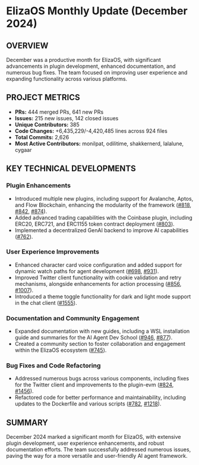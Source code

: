 # ElizaOS Monthly Update (December 2024)

## OVERVIEW 
December was a productive month for ElizaOS, with significant advancements in plugin development, enhanced documentation, and numerous bug fixes. The team focused on improving user experience and expanding functionality across various platforms.

## PROJECT METRICS
- **PRs:** 444 merged PRs, 641 new PRs
- **Issues:** 215 new issues, 142 closed issues
- **Unique Contributors:** 385
- **Code Changes:** +6,435,229/-4,420,485 lines across 924 files
- **Total Commits:** 2,626
- **Most Active Contributors:** monilpat, odilitime, shakkernerd, lalalune, cygaar

## KEY TECHNICAL DEVELOPMENTS

### Plugin Enhancements
- Introduced multiple new plugins, including support for Avalanche, Aptos, and Flow Blockchain, enhancing the modularity of the framework ([#818](https://github.com/elizaos/eliza/pull/818), [#842](https://github.com/elizaos/eliza/pull/842), [#874](https://github.com/elizaos/eliza/pull/874)).
- Added advanced trading capabilities with the Coinbase plugin, including ERC20, ERC721, and ERC1155 token contract deployment ([#803](https://github.com/elizaos/eliza/pull/803)).
- Implemented a decentralized GenAI backend to improve AI capabilities ([#762](https://github.com/elizaos/eliza/pull/762)).

### User Experience Improvements
- Enhanced character card voice configuration and added support for dynamic watch paths for agent development ([#698](https://github.com/elizaos/eliza/pull/698), [#931](https://github.com/elizaos/eliza/pull/931)).
- Improved Twitter client functionality with cookie validation and retry mechanisms, alongside enhancements for action processing ([#856](https://github.com/elizaos/eliza/pull/856), [#1007](https://github.com/elizaos/eliza/pull/1007)).
- Introduced a theme toggle functionality for dark and light mode support in the chat client ([#1555](https://github.com/elizaos/eliza/pull/1555)).

### Documentation and Community Engagement
- Expanded documentation with new guides, including a WSL installation guide and summaries for the AI Agent Dev School ([#946](https://github.com/elizaos/eliza/pull/946), [#877](https://github.com/elizaos/eliza/pull/877)).
- Created a community section to foster collaboration and engagement within the ElizaOS ecosystem ([#745](https://github.com/elizaos/eliza/pull/745)).

### Bug Fixes and Code Refactoring
- Addressed numerous bugs across various components, including fixes for the Twitter client and improvements to the plugin-evm ([#824](https://github.com/elizaos/eliza/pull/824), [#1456](https://github.com/elizaos/eliza/pull/1456)).
- Refactored code for better performance and maintainability, including updates to the Dockerfile and various scripts ([#782](https://github.com/elizaos/eliza/pull/782), [#1218](https://github.com/elizaos/eliza/pull/1218)).

## SUMMARY
December 2024 marked a significant month for ElizaOS, with extensive plugin development, user experience enhancements, and robust documentation efforts. The team successfully addressed numerous issues, paving the way for a more versatile and user-friendly AI agent framework.